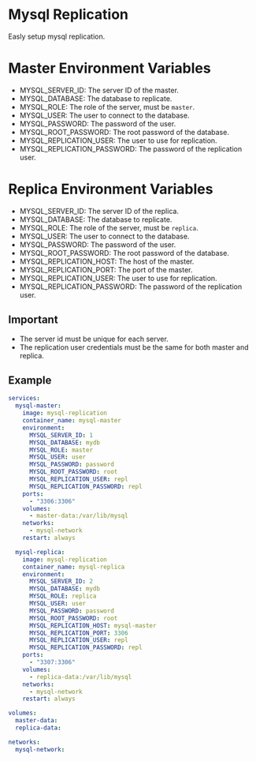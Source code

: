 # Mysql Replication

Easly setup mysql replication.

# Master Environment Variables

- MYSQL_SERVER_ID: The server ID of the master.
- MYSQL_DATABASE: The database to replicate.
- MYSQL_ROLE: The role of the server, must be `master`.
- MYSQL_USER: The user to connect to the database.
- MYSQL_PASSWORD: The password of the user.
- MYSQL_ROOT_PASSWORD: The root password of the database.
- MYSQL_REPLICATION_USER: The user to use for replication.
- MYSQL_REPLICATION_PASSWORD: The password of the replication user.

# Replica Environment Variables

- MYSQL_SERVER_ID: The server ID of the replica.
- MYSQL_DATABASE: The database to replicate.
- MYSQL_ROLE: The role of the server, must be `replica`.
- MYSQL_USER: The user to connect to the database.
- MYSQL_PASSWORD: The password of the user.
- MYSQL_ROOT_PASSWORD: The root password of the database.
- MYSQL_REPLICATION_HOST: The host of the master.
- MYSQL_REPLICATION_PORT: The port of the master.
- MYSQL_REPLICATION_USER: The user to use for replication.
- MYSQL_REPLICATION_PASSWORD: The password of the replication user.

## Important

- The server id must be unique for each server.
- The replication user credentials must be the same for both master and replica.

## Example

```yaml
services:
  mysql-master:
    image: mysql-replication
    container_name: mysql-master
    environment:
      MYSQL_SERVER_ID: 1
      MYSQL_DATABASE: mydb
      MYSQL_ROLE: master
      MYSQL_USER: user
      MYSQL_PASSWORD: password
      MYSQL_ROOT_PASSWORD: root
      MYSQL_REPLICATION_USER: repl
      MYSQL_REPLICATION_PASSWORD: repl
    ports:
      - "3306:3306"
    volumes:
      - master-data:/var/lib/mysql
    networks:
      - mysql-network
    restart: always

  mysql-replica:
    image: mysql-replication
    container_name: mysql-replica
    environment:
      MYSQL_SERVER_ID: 2
      MYSQL_DATABASE: mydb
      MYSQL_ROLE: replica
      MYSQL_USER: user
      MYSQL_PASSWORD: password
      MYSQL_ROOT_PASSWORD: root
      MYSQL_REPLICATION_HOST: mysql-master
      MYSQL_REPLICATION_PORT: 3306
      MYSQL_REPLICATION_USER: repl
      MYSQL_REPLICATION_PASSWORD: repl
    ports:
      - "3307:3306"
    volumes:
      - replica-data:/var/lib/mysql
    networks:
      - mysql-network
    restart: always

volumes:
  master-data:
  replica-data:

networks:
  mysql-network:

```
